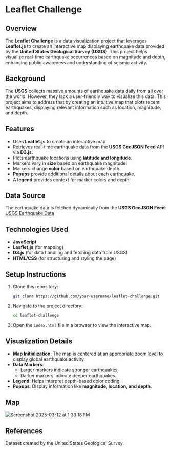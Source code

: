 # Leaflet Challenge

## Overview

The **Leaflet Challenge** is a data visualization project that leverages **Leaflet.js** to create an interactive map displaying earthquake data provided by the **United States Geological Survey (USGS)**. This project helps visualize real-time earthquake occurrences based on magnitude and depth, enhancing public awareness and understanding of seismic activity.

## Background

The **USGS** collects massive amounts of earthquake data daily from all over the world. However, they lack a user-friendly way to visualize this data. This project aims to address that by creating an intuitive map that plots recent earthquakes, displaying relevant information such as location, magnitude, and depth.

## Features

- Uses **Leaflet.js** to create an interactive map.
- Retrieves real-time earthquake data from the **USGS GeoJSON Feed** API via **D3.js**.
- Plots earthquake locations using **latitude and longitude**.
- Markers vary in **size** based on earthquake magnitude.
- Markers change **color** based on earthquake depth.
- **Popups** provide additional details about each earthquake.
- A **legend** provides context for marker colors and depth.

## Data Source

The earthquake data is fetched dynamically from the **USGS GeoJSON Feed**:
[USGS Earthquake Data](https://earthquake.usgs.gov/earthquakes/feed/v1.0/summary/all_week.geojson)

###

## Technologies Used

- **JavaScript**
- **Leaflet.js** (for mapping)
- **D3.js** (for data handling and fetching data from USGS)
- **HTML/CSS** (for structuring and styling the page)

## Setup Instructions

1. Clone this repository:
   ```sh
   git clone https://github.com/your-username/leaflet-challenge.git
   ```
2. Navigate to the project directory:
   ```sh
   cd leaflet-challenge
   ```
3. Open the `index.html` file in a browser to view the interactive map.

## Visualization Details

- **Map Initialization**: The map is centered at an appropriate zoom level to display global earthquake activity.
- **Data Markers**:
  - Larger markers indicate stronger earthquakes.
  - Darker markers indicate deeper earthquakes.
- **Legend**: Helps interpret depth-based color coding.
- **Popups**: Display information like **magnitude, location, and depth**.

## Map

![Screenshot 2025-03-12 at 1 33 18 PM](https://github.com/user-attachments/assets/7563d6ef-d832-418c-8b7d-787807cd3655)


## References

Dataset created by the United States Geological Survey.



